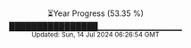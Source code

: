 <p align="center">
⏳Year Progress (53.35 %) <br>
████████████████▁▁▁▁▁▁▁▁▁▁▁▁▁▁ <br>
<sub>Updated: Sun, 14 Jul 2024 06:26:54 GMT</sub>
</p>

